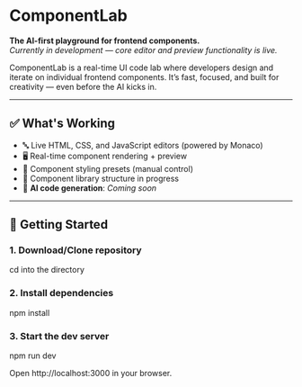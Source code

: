 # ComponentLab

**The AI-first playground for frontend components.**  
_Currently in development — core editor and preview functionality is live._

ComponentLab is a real-time UI code lab where developers design and iterate on individual frontend components. It’s fast, focused, and built for creativity — even before the AI kicks in.

---

## ✅ What's Working

- 🔤 Live HTML, CSS, and JavaScript editors (powered by Monaco)
- 🖥️ Real-time component rendering + preview
- 🎨 Component styling presets (manual control)
- 🧩 Component library structure in progress
- 🧠 **AI code generation**: _Coming soon_

---

## 🚀 Getting Started

### 1. Download/Clone repository

cd into the directory

### 2. Install dependencies

npm install

### 3. Start the dev server

npm run dev

Open http://localhost:3000 in your browser.
